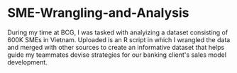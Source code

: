 # SME-Wrangling-and-Analysis

During my time at BCG, I was tasked with analyizing a dataset consisting of 600K SMEs in Vietnam. Uploaded is an R script in which I wrangled the data and merged with other sources to create an informative dataset that helps guide my teammates devise strategies for our banking client's sales model development.
